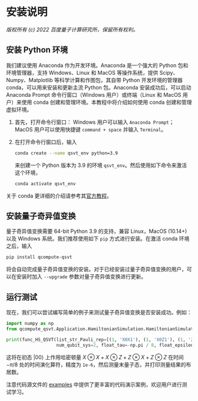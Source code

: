 # 安装说明

*版权所有 (c) 2022 百度量子计算研究所，保留所有权利。*

## 安装 Python 环境

我们建议使用 Anaconda 作为开发环境。Anaconda 是一个强大的 Python 包和环境管理器，支持 Windows、Linux 和 MacOS 等操作系统，提供 Scipy、Numpy、Matplotlib 等科学计算和作图包，其自带 Python 开发环境的管理器 conda，可以用来安装和更新主流 Python 包。Anaconda 安装成功后，可以启动 Anaconda Prompt 命令行窗口（Windows 用户）或终端（Linux 和 MacOS 用户）来使用 conda 创建和管理环境。本教程中将介绍如何使用 conda 创建和管理虚拟环境。

1. 首先，打开命令行窗口： Windows 用户可以输入 ``Anaconda Prompt``；MacOS 用户可以使用快捷键 ``command + space`` 并输入 ``Terminal``。

2. 在打开命令行窗口后，输入

    ```bash
    conda create --name qsvt_env python=3.9
    ```

    来创建一个 Python 版本为 3.9 的环境 ``qsvt_env``。然后使用如下命令来激活这个环境，

    ```bash
    conda activate qsvt_env
    ```
关于 conda 更详细的介绍请参考其[官方教程](https://docs.conda.io/projects/conda/en/latest/user-guide/getting-started.html)。

## 安装量子奇异值变换

量子奇异值变换需要 64-bit Python 3.9 的支持，兼容 Linux，MacOS (10.14+)以及 Windows 系统。我们推荐使用如下 `pip` 方式进行安装。在激活 conda 环境之后，输入

```bash
pip install qcompute-qsvt
```

将会自动完成量子奇异值变换的安装。对于已经安装过量子奇异值变换的用户，可以在安装时加入 `--upgrade` 参数对量子奇异值变换进行更新。

## 运行测试

现在，我们可以尝试编写简单的例子来测试量子奇异值变换是否安装成功。例如：

```python
import numpy as np
from qcompute_qsvt.Application.HamiltonianSimulation.HamiltonianSimulation import func_HS_QSVT

print(func_HS_QSVT(list_str_Pauli_rep=[(1, 'X0X1'), (1, 'X0Z1'), (1, 'Z0X1'), (1, 'Z0Z1')], 
                   num_qubit_sys=2, float_tau=-np.pi / 8, float_epsilon=1e-6, circ_output=False)['counts'])
```

这将在初态 $|00\rangle$ 上作用哈密顿量 $X\otimes X + X\otimes Z + Z\otimes X + Z\otimes Z$ 在时间 $-\pi/8$ 处的时间演化算符，精度为 `1e-6`，然后测量末量子态，并打印测量结果的布居数。

注意代码源文件的 [examples](https://github.com/baidu/QCompute/tree/master/Extensions/QuantumSingularValueTransformation/examples) 中提供了更丰富的代码演示案例，欢迎用户进行测试学习。